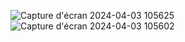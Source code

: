 ![Capture d'écran 2024-04-03 105625](https://github.com/mohars25/mes-jeux/assets/162590718/b278ecd6-ea03-43d4-a9b2-9118a961758f)
![Capture d'écran 2024-04-03 105602](https://github.com/mohars25/mes-jeux/assets/162590718/816d91ea-a21c-4811-860f-31bd691ac883)

